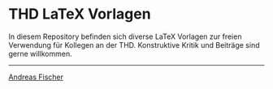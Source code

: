 # THD LaTeX Vorlagen

In diesem Repository befinden sich diverse LaTeX Vorlagen zur freien Verwendung
für Kollegen an der THD. Konstruktive Kritik und Beiträge sind gerne willkommen.

---
[Andreas Fischer](mailto:andreas.fischer@th-deg.de "Mail an Andreas Fischer")

